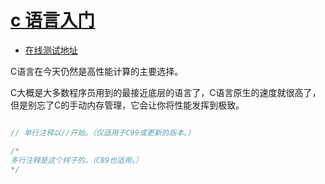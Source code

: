 # [c 语言入门](https://learnxinyminutes.com/docs/c/)

- [在线测试地址](https://c.runoob.com/compile/11)

C语言在今天仍然是高性能计算的主要选择。

C大概是大多数程序员用到的最接近底层的语言了，C语言原生的速度就很高了，但是别忘了C的手动内存管理，它会让你将性能发挥到极致。

```c

// 单行注释以//开始。（仅适用于C99或更新的版本。）

/*
多行注释是这个样子的。（C89也适用。）
*/
```
